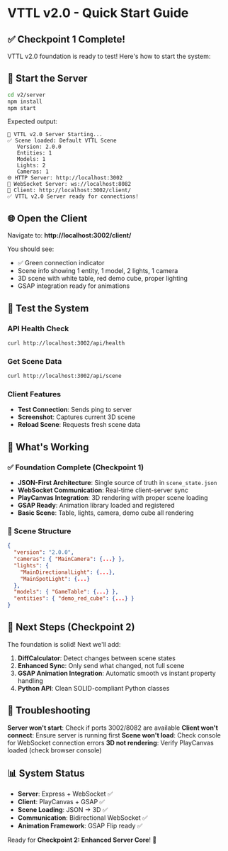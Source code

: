 # VTTL v2.0 - Quick Start Guide

## ✅ Checkpoint 1 Complete!

VTTL v2.0 foundation is ready to test! Here's how to start the system:

## 🚀 Start the Server

```bash
cd v2/server
npm install
npm start
```

Expected output:
```
🚀 VTTL v2.0 Server Starting...
✅ Scene loaded: Default VTTL Scene
   Version: 2.0.0
   Entities: 1
   Models: 1
   Lights: 2
   Cameras: 1
🌐 HTTP Server: http://localhost:3002
🔌 WebSocket Server: ws://localhost:8082
📁 Client: http://localhost:3002/client/
✅ VTTL v2.0 Server ready for connections!
```

## 🌐 Open the Client

Navigate to: **http://localhost:3002/client/**

You should see:
- ✅ Green connection indicator
- Scene info showing 1 entity, 1 model, 2 lights, 1 camera
- 3D scene with white table, red demo cube, proper lighting
- GSAP integration ready for animations

## 🧪 Test the System

### API Health Check
```bash
curl http://localhost:3002/api/health
```

### Get Scene Data
```bash
curl http://localhost:3002/api/scene
```

### Client Features
- **Test Connection**: Sends ping to server
- **Screenshot**: Captures current 3D scene
- **Reload Scene**: Requests fresh scene data

## 🎯 What's Working

### ✅ Foundation Complete (Checkpoint 1)
- **JSON-First Architecture**: Single source of truth in `scene_state.json`
- **WebSocket Communication**: Real-time client-server sync
- **PlayCanvas Integration**: 3D rendering with proper scene loading
- **GSAP Ready**: Animation library loaded and registered
- **Basic Scene**: Table, lights, camera, demo cube all rendering

### 🎨 Scene Structure
```json
{
  "version": "2.0.0",
  "cameras": { "MainCamera": {...} },
  "lights": { 
    "MainDirectionalLight": {...},
    "MainSpotLight": {...}
  },
  "models": { "GameTable": {...} },
  "entities": { "demo_red_cube": {...} }
}
```

## 🔄 Next Steps (Checkpoint 2)

The foundation is solid! Next we'll add:

1. **DiffCalculator**: Detect changes between scene states
2. **Enhanced Sync**: Only send what changed, not full scene
3. **GSAP Animation Integration**: Automatic smooth vs instant property handling
4. **Python API**: Clean SOLID-compliant Python classes

## 🐛 Troubleshooting

**Server won't start**: Check if ports 3002/8082 are available
**Client won't connect**: Ensure server is running first
**Scene won't load**: Check console for WebSocket connection errors
**3D not rendering**: Verify PlayCanvas loaded (check browser console)

## 📊 System Status

- **Server**: Express + WebSocket ✅
- **Client**: PlayCanvas + GSAP ✅  
- **Scene Loading**: JSON → 3D ✅
- **Communication**: Bidirectional WebSocket ✅
- **Animation Framework**: GSAP Flip ready ✅

Ready for **Checkpoint 2: Enhanced Server Core**! 🚀